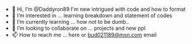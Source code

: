 - 👋 Hi, I’m @Daddyron89 I'm new intrigued with code and how to format
- 👀 I’m interested in ... learning  breakdown  and statement of codes
- 🌱 I’m currently learning ... how not to be dumb..
- 💞️ I’m looking to collaborate on ... projects and new ppl
- 📫 How to reach me ... here or bud021189@msn.com email

<!---
Daddyron89/Daddyron89 is a ✨ special ✨ repository because its `README.md` (this file) appears on your GitHub profile.
You can click the Preview link to take a look at your changes.
--->
